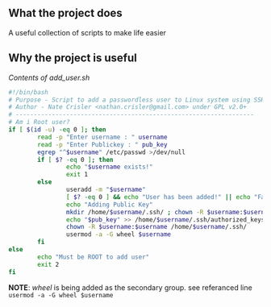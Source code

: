 ## What the project does
A useful collection of scripts to make life easier
## Why the project is useful



_Contents of add_user.sh_
```bash
#!/bin/bash
# Purpose - Script to add a passwordless user to Linux system using SSH keys
# Author - Nate Crisler <nathan.crisler@gmail.com> under GPL v2.0+
# ------------------------------------------------------------------
# Am i Root user?
if [ $(id -u) -eq 0 ]; then
        read -p "Enter username : " username
        read -p "Enter Publickey : " pub_key
        egrep "^$username" /etc/passwd >/dev/null
        if [ $? -eq 0 ]; then
                echo "$username exists!"
                exit 1
        else
                useradd -m "$username"
                [ $? -eq 0 ] && echo "User has been added!" || echo "Failed to add a user!"
                echo "Adding Public Key"
                mkdir /home/$username/.ssh/ ; chown -R $username:$username /home/$username/.ssh/
                echo "$pub_key" >> /home/$username/.ssh/authorized_keys ; chmod 600 /home/$username/.ssh/authorized_keys
                chown -R $username:$username /home/$username/.ssh/
                usermod -a -G wheel $username
        fi
else
        echo "Must be ROOT to add user"
        exit 2
fi
```

**NOTE**: _wheel_ is being added as the secondary group. see referanced line `usermod -a -G wheel $username`
